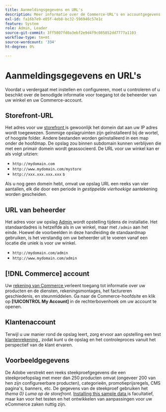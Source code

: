 ```yaml
---
title: Aanmeldingsgegevens en URL's
description: Meer informatie over de Commerce-URL's en accountgegevens die worden gebruikt om toegang te krijgen tot uw beheerder en winkelcentrum.
exl-id: fa16b7e9-e05f-4eb8-bc32-596946c57e1c
feature: System
role: Admin, Leader
source-git-commit: 3ff5807fd0a3ebf2e9d4f9c085852dd7777a1103
workflow-type: tm+mt
source-wordcount: '334'
ht-degree: 0%

---
```


# Aanmeldingsgegevens en URL&#39;s

Voordat u verdergaat met instellen en configureren, moet u controleren of u beschikt over de benodigde informatie voor toegang tot de beheerder van uw winkel en uw Commerce-account.

## Storefront-URL

Het adres voor uw [ storefront ](storefront.md) is gewoonlijk het domein dat aan uw IP adres wordt toegewezen. Sommige opslagruimten zijn geïnstalleerd bij de wortel, of hoogste folder. Andere bestanden worden geïnstalleerd in een map onder de hoofdmap. De opslag zou binnen subdomain kunnen verblijven die met een primair domein wordt geassocieerd. De URL voor uw winkel kan er als volgt uitzien:

- `http://mydomain.com`
- `http://www.mydomain.com/mystore`
- `http://xxx.xxx.xxx.xxx` s

Als u nog geen domein hebt, omvat uw opslag URL een reeks van vier aantallen, elk die door een periode in _gestippelde vierhoekige_ aantekening worden gescheiden.

## URL van beheerder

Het adres voor uw opslag [ Admin ](admin.md) wordt opstelling tijdens de installatie. Het standaardadres is hetzelfde als in uw winkel, maar met `/admin` aan het einde. Hoewel de voorbeelden in deze handleiding de standaardmap gebruiken, is het verstandig om uw beheerder uit te voeren vanaf een locatie die uniek is voor uw winkel.

- `http://mydomain.com/admin`
- `http://www.mydomain.com/admin`

## [!DNL Commerce] account

Uw [ rekening van Commerce ](commerce-account-create.md) verleent toegang tot informatie over uw producten en de diensten, rekeningsmontages, het factureren geschiedenis, en steunmiddelen. Ga naar de Commerce-hoofdsite en klik op **[!UICONTROL My Account]** in de rechterbovenhoek om uw account te openen.

## Klantenaccount

Terwijl u uw manier rond de opslag leert, zorg ervoor aan opstelling een test [ klantenrekening ](../customers/account-dashboard.md), zodat kunt u de opslag en het controleproces vanuit het perspectief van de klant ervaren.

## Voorbeeldgegevens

De Adobe verstrekt een reeks steekproefgegevens die een steekproefopslag met meer dan 250 producten omvat (ongeveer 200 van hen zijn configureerbare producten), categorieën, promotieprijsregels, CMS pagina&#39;s, banners, etc. De gegevens van de steekproef gebruiken het _thema 0} Luma op de storefront._ [ Installing this sample data ](https://experienceleague.adobe.com/docs/commerce-operations/installation-guide/next-steps/sample-data/overview.html) is facultatief, maar kan voor het testen en het ontwikkelen van aanpassingen voor uw eCommerce zaken nuttig zijn.
